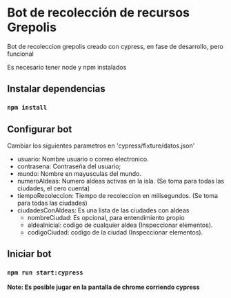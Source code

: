 # Bot de recolección de recursos Grepolis

Bot de recoleccion grepolis creado con cypress, en fase de desarrollo, pero funcional

Es necesario tener node y npm instalados

## Instalar dependencias

### `npm install`

## Configurar bot

Cambiar los siguientes parametros en 'cypress/fixture/datos.json'

- usuario: Nombre usuario o correo electronico.
- contrasena: Contraseña del usuario;
- mundo: Nombre en mayusculas del mundo.
- numeroAldeas: Numero aldeas activas en la isla. (Se toma para todas las ciudades, el cero cuenta)
- tiempoRecoleccion: Tiempo de recoleccion en milisegundos. (Se toma para todas las ciudades)
- ciudadesConAldeas: Es una lista de las ciudades con aldeas
    -  nombreCiudad: Es opcional, para entendimiento propio
    - aldeaInicial: codigo de cualquier aldea (Inspeccionar elementos).
    - codigoCiudad:  codigo de la ciudad (Inspeccionar elementos).

## Iniciar bot

### `npm run start:cypress`

**Note: Es posible jugar en la pantalla de chrome corriendo cypress**

